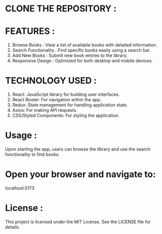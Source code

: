 
# CLONE THE REPOSITORY :



# FEATURES : 

1. Browse Books : View a list of available books with detailed information.
2. Search Functionality : Find specific books easily using a search bar.
3. Add New Books : Submit new book entries to the library.
4. Responsive Design : Optimized for both desktop and mobile devices.

# TECHNOLOGY USED : 

1. React: JavaScript library for building user interfaces.
2. React Router: For navigation within the app.
3. Redux: State management for handling application state.
4. Axios: For making API requests.
5. CSS/Styled Components: For styling the application.

# Usage :

Upon starting the app, users can browse the library and use the search functionality to find books.

# Open your browser and navigate to: 

localhost:5173

# License :
This project is licensed under the MIT License. See the LICENSE file for details.